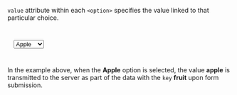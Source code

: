 `value` attribute within each `<option>` specifies
the value linked to that particular choice.

<codeblock language="html" type="lesson">
<code>
<form>
  <select name="fruit">
      <option value="apple">Apple</option>
      <option value="orange">Orange</option>
      <option value="mango">Mango</option>
      <option value="papaya">Papaya</option>
  </select>
</form>
</code>
</codeblock>

In the example above, when the **Apple** option is selected,
the value **apple** is transmitted to the server as part of
the data with the `key` **fruit** upon form submission.
